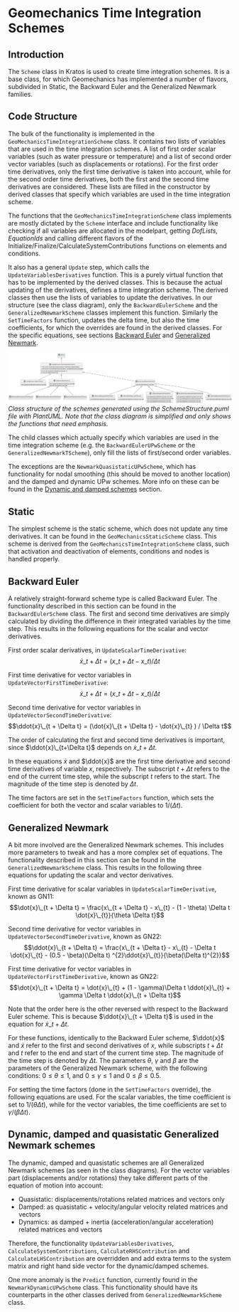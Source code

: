 # Geomechanics Time Integration Schemes

## Introduction

The `Scheme` class in Kratos is used to create time integration schemes. It is a base class, for which Geomechanics
has implemented a number of flavors, subdivided in Static, the Backward Euler and the Generalized Newmark families.

## Code Structure

The bulk of the functionality is implemented in the `GeoMechanicsTimeIntegrationScheme` class. It contains two lists of
variables that are used in the time integration schemes. A list of first order scalar variables (such as water pressure
or temperature) and a list of second order vector variables (such as displacements or rotations). For the first order
time derivatives, only the first time derivative is taken into account, while for the second order time derivatives,
both the first and the second time derivatives are considered. These lists are filled in the constructor by derived
classes that specify which variables are used in the time integration scheme.

The functions that the `GeoMechanicsTimeIntegrationScheme` class implements are mostly dictated by the `Scheme`
interface and include functionality like checking if all variables are allocated in the modelpart, getting _DofLists,
EquationIds_ and calling different flavors of the Initialize/Finalize/CalculateSystemContributions functions on elements
and conditions.

It also has a general `Update` step, which calls the `UpdateVariablesDerivatives` function. This is a purely virtual
function that has to be implemented by the derived classes. This is because the actual updating of the derivatives,
defines a time integration scheme. The derived classes then use the lists of variables to update the derivatives. In our
structure (see the class diagram), only the `BackwardEulerScheme` and the `GeneralizedNewmarkScheme` classes implement
this function. Similarly the `SetTimeFactors` function, updates the delta time, but also the time coefficients, for
which the overrides are found in the derived classes. For the specific equations, see
sections [Backward Euler](#backward-euler) and [Generalized Newmark](#generalized-newmark).

![SchemeStructure.svg](SchemeStructure.svg)
_Class structure of the schemes generated using the SchemeStructure.puml file with PlantUML. Note that the class diagram
is simplified and only shows the functions that need emphasis._

The child classes which actually specify which variables are used in the time integration scheme (e.g.
the `BackwardEulerUPwScheme` or the `GeneralizedNewmarkTScheme`), only fill the lists of first/second order variables.

The exceptions are the `NewmarkQuasistaticUPwScheme`, which has functionality for nodal smoothing (this should be moved
to another location) and the damped and dynamic UPw schemes. More info on these can be found in
the [Dynamic and damped schemes](#dynamic-and-damped-schemes) section.

## Static

The simplest scheme is the static scheme, which does not update any time derivatives. It can be found in the
`GeoMechanicsStaticScheme` class. This scheme is derived from the `GeoMechanicsTimeIntegrationScheme` class, such that 
activation and deactivation of elements, conditions and nodes is handled properly.

## Backward Euler

A relatively straight-forward scheme type is called Backward Euler. The functionality described in this section can be 
found in the `BackwardEulerScheme` class. The first and second time derivatives are simply calculated by dividing the
difference in their integrated variables by the time step. This results in the following equations for the scalar and
vector derivatives.

First order scalar derivatives, in `UpdateScalarTimeDerivative`:
$$\dot{x}\_{t + \Delta t} = (x\_{t + \Delta t} - x\_{t} ) / \Delta t$$

First time derivative for vector variables in `UpdateVectorFirstTimeDerivative`:
$$\dot{x}\_{t + \Delta t} = (x\_{t + \Delta t} - x\_{t} ) / \Delta t$$

Second time derivative for vector variables in `UpdateVectorSecondTimeDerivative`:
$$\ddot{x}\_{t + \Delta t} = (\dot{x}\_{t + \Delta t} - \dot{x}\_{t} ) / \Delta t$$

The order of calculating the first and second time derivatives is important, since $\ddot{x}\_{t+\Delta t}$ depends on
$\dot{x}\_{t + \Delta t}$.

In these equations $\dot{x}$ and $\ddot{x}$ are the first time derivative and second time derivatives of variable $x$,
respectively. The subscript $t + \Delta t$ refers to the end of the current time step, while the subscript $t$ refers to
the start. The magnitude of the time step is denoted by $\Delta t$.

The time factors are set in the `SetTimeFactors` function, which sets the coefficient for both the vector and scalar
variables to $1/(\Delta t)$.

## Generalized Newmark

A bit more involved are the Generalized Newmark schemes. This includes more parameters to tweak and has a more complex
set of equations. The functionality described in this section can be found in the `GeneralizedNewmarkScheme` class. This
results in the following three equations for updating the scalar and vector derivatives.

First time derivative for scalar variables in `UpdateScalarTimeDerivative`, known as GN11:
$$\dot{x}\_{t + \Delta t} = \frac{x\_{t + \Delta t} - x\_{t} - (1 - \theta) \Delta t \dot{x}\_{t}}{\theta \Delta t}$$

Second time derivative for vector variables in `UpdateVectorSecondTimeDerivative`, known as GN22:
$$\ddot{x}\_{t + \Delta t} = \frac{x\_{t + \Delta t} - x\_{t} - \Delta t \dot{x}\_{t} - (0.5 - \beta)(\Delta t)
^{2}\ddot{x}\_{t}}{\beta(\Delta t)^{2}}$$

First time derivative for vector variables in `UpdateVectorFirstTimeDerivative`, known as GN22:
$$\dot{x}\_{t + \Delta t} = \dot{x}\_{t} + (1 - \gamma)\Delta t \ddot{x}\_{t} + \gamma \Delta t \ddot{x}\_{t + \Delta
t}$$

Note that the order here is the other reversed with respect to the Backward Euler scheme. This is because
$\ddot{x}\_{t + \Delta t}$ is used in the equation for $\dot{x}\_{t + \Delta t}$.

For these functions, identically to the Backward Euler scheme, $\ddot{x}$ and $\dot{x}$ refer to the first and second
derivatives of $x$, while subscripts $t + \Delta t$ and $t$ refer to the end and start of the current time step. The
magnitude of the time step is denoted by $\Delta t$. The parameters $\theta$, $\gamma$ and $\beta$ are the parameters of
the Generalized Newmark scheme, with the following conditions: $0\le\theta\le 1$, and $0\le\gamma\le 1$ and
$0\le\beta\le 0.5$.

For setting the time factors (done in the `SetTimeFactors` override), the following equations are used. For the scalar
variables, the time coefficient is set to $1/(\theta\Delta t)$, while for the vector variables, the time coefficients
are set to $\gamma / (\beta \Delta t)$.

## Dynamic, damped and quasistatic Generalized Newmark schemes

The dynamic, damped and quasistatic schemes are all Generalized Newmark schemes (as seen in the class diagrams). For the
vector variables part (displacements and/or rotations) they take different parts of the equation of motion into account:
- Quasistatic: displacements/rotations related matrices and vectors only
- Damped: as quasistatic + velocity/angular velocity related matrices and vectors
- Dynamics: as damped + inertia (acceleration/angular acceleration) related matrices and vectors

Therefore, the functionality `UpdateVariablesDerivatives`, `CalculateSystemContributions`, `CalculateRHSContribution`
and `CalculateLHSContribution` are overridden and add extra terms to the system matrix and right hand side vector for
the dynamic/damped schemes.

One more anomaly is the `Predict` function, currently found in the `NewmarkDynamicUPwScheme` class. This functionality
should have its counterparts in the other classes derived from `GeneralizedNewmarkScheme` class.
